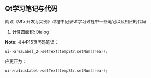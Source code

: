 ## Qt学习笔记与代码

阅读《Qt5 开发与实例》过程中记录Qt学习过程中一些笔记以及相应的代码

1. 计算圆面积: Dialog

**Note**: 书中P15页代码笔误：

```cpp
ui->areaLabel_2->setText(tempStr.setNum(area));
```

应更正为：

```cpp
ui->radiusLabel->setText(tempStr.setNum(area));
```